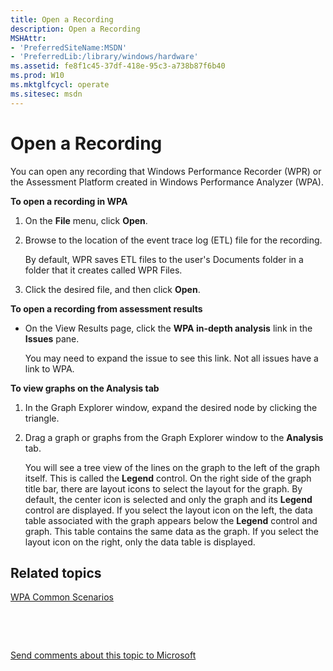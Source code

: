 ```yaml
---
title: Open a Recording
description: Open a Recording
MSHAttr:
- 'PreferredSiteName:MSDN'
- 'PreferredLib:/library/windows/hardware'
ms.assetid: fe8f1c45-37df-418e-95c3-a738b87f6b40
ms.prod: W10
ms.mktglfcycl: operate
ms.sitesec: msdn
---
```


# Open a Recording


You can open any recording that Windows Performance Recorder (WPR) or the Assessment Platform created in Windows Performance Analyzer (WPA).

**To open a recording in WPA**

1.  On the **File** menu, click **Open**.

2.  Browse to the location of the event trace log (ETL) file for the recording.

    By default, WPR saves ETL files to the user's Documents folder in a folder that it creates called WPR Files.

3.  Click the desired file, and then click **Open**.

**To open a recording from assessment results**

-   On the View Results page, click the **WPA in-depth analysis** link in the **Issues** pane.

    You may need to expand the issue to see this link. Not all issues have a link to WPA.

**To view graphs on the Analysis tab**

1.  In the Graph Explorer window, expand the desired node by clicking the triangle.

2.  Drag a graph or graphs from the Graph Explorer window to the **Analysis** tab.

    You will see a tree view of the lines on the graph to the left of the graph itself. This is called the **Legend** control. On the right side of the graph title bar, there are layout icons to select the layout for the graph. By default, the center icon is selected and only the graph and its **Legend** control are displayed. If you select the layout icon on the left, the data table associated with the graph appears below the **Legend** control and graph. This table contains the same data as the graph. If you select the layout icon on the right, only the data table is displayed.

## Related topics


[WPA Common Scenarios](windows-performance-analyzer-common-scenarios.md)

 

 

[Send comments about this topic to Microsoft](mailto:wsddocfb@microsoft.com?subject=Documentation%20feedback%20%5Bp_wpt\hw_design%5D:%20Open%20a%20Recording%20%20RELEASE:%20%285/3/2016%29&body=%0A%0APRIVACY%20STATEMENT%0A%0AWe%20use%20your%20feedback%20to%20improve%20the%20documentation.%20We%20don't%20use%20your%20email%20address%20for%20any%20other%20purpose,%20and%20we'll%20remove%20your%20email%20address%20from%20our%20system%20after%20the%20issue%20that%20you're%20reporting%20is%20fixed.%20While%20we're%20working%20to%20fix%20this%20issue,%20we%20might%20send%20you%20an%20email%20message%20to%20ask%20for%20more%20info.%20Later,%20we%20might%20also%20send%20you%20an%20email%20message%20to%20let%20you%20know%20that%20we've%20addressed%20your%20feedback.%0A%0AFor%20more%20info%20about%20Microsoft's%20privacy%20policy,%20see%20http://privacy.microsoft.com/default.aspx. "Send comments about this topic to Microsoft")





